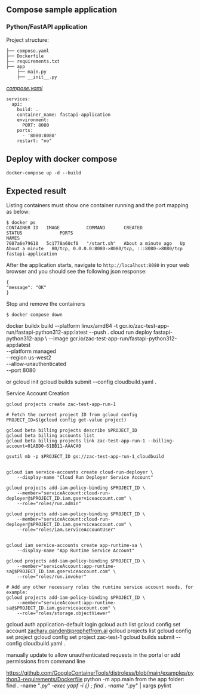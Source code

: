 ## Compose sample application
### Python/FastAPI application

Project structure:
```
├── compose.yaml
├── Dockerfile
├── requirements.txt
├── app
    ├── main.py
    ├── __init__.py

```

[_compose.yaml_](compose.yaml)
```
services:
  api:
    build: .
    container_name: fastapi-application
    environment:
      PORT: 8080
    ports:
      - '8080:8080'
    restart: "no"

```

## Deploy with docker compose

```shell
docker-compose up -d --build
```
## Expected result

Listing containers must show one container running and the port mapping as below:
```
$ docker ps
CONTAINER ID   IMAGE          COMMAND       CREATED              STATUS              PORTS                                               NAMES
7087a6e79610   5c1778a60cf8   "/start.sh"   About a minute ago   Up About a minute   80/tcp, 0.0.0.0:8080->8080/tcp, :::8080->8080/tcp   fastapi-application
```

After the application starts, navigate to `http://localhost:8080` in your web browser and you should see the following json response:
```
{
"message": "OK"
}
```

Stop and remove the containers
```
$ docker compose down
```


docker buildx build --platform linux/amd64 -t gcr.io/zac-test-app-run/fastapi-python312-app:latest --push . 
cloud run deploy fastapi-python312-app \  --image gcr.io/zac-test-app-run/fastapi-python312-app:latest \
  --platform managed \
  --region us-west2 \
  --allow-unauthenticated \
  --port 8080


or
gcloud init
gcloud builds submit --config cloudbuild.yaml .

Service Account Creation
```
gcloud projects create zac-test-app-run-1

# Fetch the current project ID from gcloud config
PROJECT_ID=$(gcloud config get-value project)

gcloud beta billing projects describe $PROJECT_ID
gcloud beta billing accounts list
gcloud beta billing projects link zac-test-app-run-1 --billing-account=01ABD0-61BB11-AAACA0

gsutil mb -p $PROJECT_ID gs://zac-test-app-run-1_cloudbuild


gcloud iam service-accounts create cloud-run-deployer \
    --display-name "Cloud Run Deployer Service Account"

gcloud projects add-iam-policy-binding $PROJECT_ID \
    --member="serviceAccount:cloud-run-deployer@$PROJECT_ID.iam.gserviceaccount.com" \
    --role="roles/run.admin"

gcloud projects add-iam-policy-binding $PROJECT_ID \
    --member="serviceAccount:cloud-run-deployer@$PROJECT_ID.iam.gserviceaccount.com" \
    --role="roles/iam.serviceAccountUser"


gcloud iam service-accounts create app-runtime-sa \
    --display-name "App Runtime Service Account"

gcloud projects add-iam-policy-binding $PROJECT_ID \
    --member="serviceAccount:app-runtime-sa@$PROJECT_ID.iam.gserviceaccount.com" \
    --role="roles/run.invoker"

# Add any other necessary roles the runtime service account needs, for example:
gcloud projects add-iam-policy-binding $PROJECT_ID \
    --member="serviceAccount:app-runtime-sa@$PROJECT_ID.iam.gserviceaccount.com" \
    --role="roles/storage.objectViewer"
```


gcloud auth application-default login
gcloud auth list
gcloud config set account zachary.gander@prophetfrom.ai
gcloud projects list
gcloud config set project
gcloud config set project zac-test-1
gcloud builds submit --config cloudbuild.yaml .

manually update to allow unauthenticated requests in the portal or add permissions from command line

https://github.com/GoogleContainerTools/distroless/blob/main/examples/python3-requirements/Dockerfile
python -m app.main
from the app folder:
find . -name "*.py" -exec yapf -i {} \;
find . -name "*.py" | xargs pylint